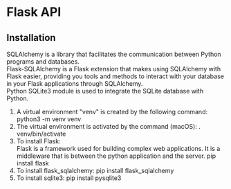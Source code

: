 # Flask API

## Installation
SQLAlchemy is a library that facilitates the communication between Python programs and databases.
<br/>
Flask-SQLAlchemy is a Flask extension that makes using SQLAlchemy with Flask easier, providing you tools and methods to interact with your database in your Flask applications through SQLAlchemy.
<br/>
Python SQLite3 module is used to integrate the SQLite database with Python.


1. A virtual environment "venv" is created by the following command:
   python3 -m venv venv
2. The virtual environment is activated by the command (macOS):
   . venv/bin/activate
3. To install Flask:<br/>
   Flask is a framework used for building complex web applications. It is a middleware that is between the python application and the server.
   pip install flask
4. To install flask_sqlalchemy:
   pip install flask_sqlalchemy
5. To install sqlite3:
   pip install pysqlite3 
 
